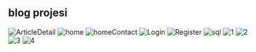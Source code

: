 blog projesi 
-
![ArticleDetail](https://github.com/user-attachments/assets/05330871-b74b-466f-b16d-447f87b9b3cb)
![home](https://github.com/user-attachments/assets/74f1abbb-bc37-46f9-800c-483d13e36f5e)
![homeContact](https://github.com/user-attachments/assets/67400ebe-8b0a-47e5-906c-0ed168dda4d3)
![Login](https://github.com/user-attachments/assets/698a01b0-d4ca-4908-9ff3-5e652515a5e6)
![Register](https://github.com/user-attachments/assets/87badb39-9f83-47be-8c81-bab90fca847b)
![sql](https://github.com/user-attachments/assets/aadb8543-5063-4d62-a863-403fdd568806)
![1](https://github.com/user-attachments/assets/9494ca18-fbd3-4300-b1d6-3988fccea308)
![2](https://github.com/user-attachments/assets/046de44e-cb3f-4d6b-91f5-7cbb269cbf13)
![3](https://github.com/user-attachments/assets/67087458-153b-446d-9e47-2bacb660f0e9)
![4](https://github.com/user-attachments/assets/0400313d-cd7f-401c-9864-d07bf347c0da)
